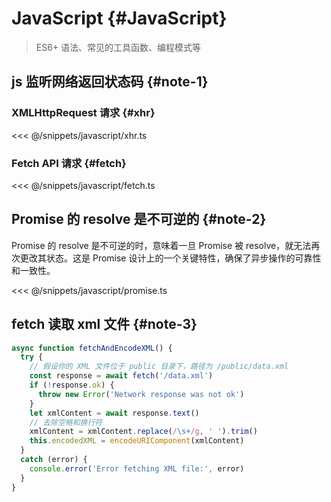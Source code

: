 # JavaScript {#JavaScript}

> ES6+ 语法、常见的工具函数、编程模式等

## js 监听网络返回状态码 {#note-1}

### XMLHttpRequest 请求 {#xhr}

<<< @/snippets/javascript/xhr.ts

### Fetch API 请求 {#fetch}

<<< @/snippets/javascript/fetch.ts

## Promise 的 resolve 是不可逆的 {#note-2}

Promise 的 resolve 是不可逆的时，意味着一旦 Promise 被 resolve，就无法再次更改其状态。这是 Promise 设计上的一个关键特性，确保了异步操作的可靠性和一致性。

<<< @/snippets/javascript/promise.ts

## fetch 读取 xml 文件 {#note-3}

```js
async function fetchAndEncodeXML() {
  try {
    // 假设你的 XML 文件位于 public 目录下，路径为 /public/data.xml
    const response = await fetch('/data.xml')
    if (!response.ok) {
      throw new Error('Network response was not ok')
    }
    let xmlContent = await response.text()
    // 去除空格和换行符
    xmlContent = xmlContent.replace(/\s+/g, ' ').trim()
    this.encodedXML = encodeURIComponent(xmlContent)
  }
  catch (error) {
    console.error('Error fetching XML file:', error)
  }
}
```
